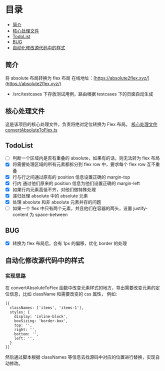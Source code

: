 # 目录
- [简介](#简介)
- [核心处理文件](#核心处理文件)
- [TodoList](#TodoList)
- [BUG](#BUG)
- [自动化修改源代码中的样式](#自动化修改源代码中的样式)

## 简介
将 absolute 布局转换为 flex 布局
在线地址：[https://absolute2flex.xyz/](https://absolute2flex.xyz/)
- /src/testcases 下存放测试用例，路由根据 testcases 下的页面自动生成

## 核心处理文件
这是该项目的核心处理文件，负责将绝对定位转换为 Flex 布局。
[核心处理文件 convertAbsoluteToFlex.ts](https://github.com/pandaomeng/absolute-to-flex/blob/master/src/utils/convertAbsoluteToFlex.ts)


## TodoList
- [ ] 判断一个区域内是否有重叠的 absolute，如果有的话，则无法转为 flex 布局
- [x] 将需要处理区域的所有元素都拆分到 flex row 中，要求每个 flex row 互不重叠
- [x] 行与行之间通过原有的 position 信息设置正确的 margin-top
- [x] 行内 通过他们原来的 position 信息为他们设置正确的 margin-left
- [x] 如果行内元素高低不齐，对他们做特殊处理
- [x] 递归处理 absolute 中的 absolute 元素
- [x] 处理 absolute 和非 absolute 元素并存的问题
- [ ] 如果一个 flex 中只有两个元素，并且他们在容器的两头，设置 justify-content 为 space-between

## BUG
- [x] 转换为 flex 布局后，会有 1px 的偏移，优化 border 的处理 

## 自动化修改源代码中的样式
### 实现思路
在 convertAbsoluteToFlex 函数中改变元素样式的地方，导出需要改变元素的定位信息，比如 className 和需要改变的 css 属性，
例如: 
```
[{
  classNames: ['items', 'items-1'],
  styles: {
    display: 'inline-block',
    boxSizing: 'border-box',
    top: '',
    right: '',
    bottom: '',
    left: '',
  }
}]
```
然后通过脚本根据 classNames 等信息去找源码中对应的位置进行替换，实现自动修改。
